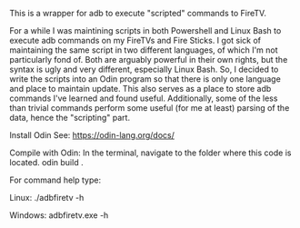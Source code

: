 This is a wrapper for adb to execute "scripted" commands to FireTV.

For a while I was maintining scripts in both Powershell and Linux Bash to execute adb commands on my FireTVs and Fire Sticks. I got sick of maintaining the same script in two different languages, of which I'm not particularly fond of. Both are arguably powerful in their own rights, but the syntax is ugly and very different, especially Linux Bash. So, I decided to write the scripts into an Odin program so that there is only one language and place to maintain update. This also serves as a place to store adb commands I've learned and found useful. Additionally, some of the less than trivial commands perform some useful (for me at least) parsing of the data, hence the "scripting" part.

Install Odin See:
https://odin-lang.org/docs/

Compile with Odin:
In the terminal, navigate to the folder where this code is located.
odin build .

For command help type:

Linux:
./adbfiretv -h

Windows:
adbfiretv.exe -h
